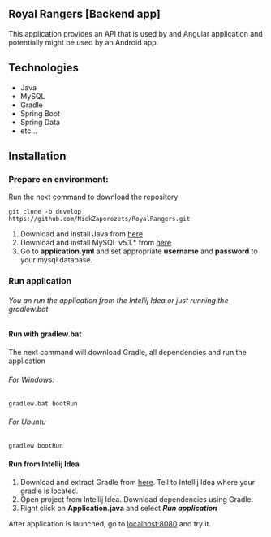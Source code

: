 ## Royal Rangers [Backend app]

This application provides an API that is used by and Angular application and potentially might be used by an Android app.

## Technologies

* Java
* MySQL
* Gradle
* Spring Boot
* Spring Data
* etc...

## Installation

### Prepare en environment:

Run the next command to download the repository

```
git clone -b develop https://github.com/NickZaporozets/RoyalRangers.git
```

1. Download and install Java from [here](http://www.oracle.com/technetwork/java/javase/downloads/jdk8-downloads-2133151.html)
1. Download and install MySQL v5.1.* from [here](http://www.mysql.ru/download/)
1. Go to **application.yml** and set appropriate **username** and **password** to your mysql database.

### Run application

###### You an run the application from the *Intellij Idea* or just running the *gradlew.bat*

#### Run with gradlew.bat

The next command will download Gradle, all dependencies and run the application

###### For Windows:

```
gradlew.bat bootRun
```

###### For Ubuntu

```
gradlew bootRun
```

#### Run from Intellij Idea

1. Download and extract Gradle from [here](https://services.gradle.org/distributions/gradle-3.4.1-bin.zip). Tell to Intellij Idea where your gradle is located.
1. Open project from Intellij Idea. Download dependencies using Gradle.
1. Right click on **Application.java** and select _**Run application**_

After application is launched, go to [localhost:8080](http://localhost:8080/) and try it.